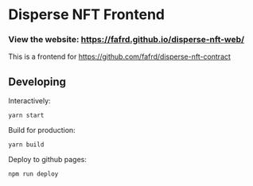 # Disperse NFT Frontend

### View the website: https://fafrd.github.io/disperse-nft-web/

This is a frontend for https://github.com/fafrd/disperse-nft-contract

## Developing

Interactively:

    yarn start

Build for production:

    yarn build

Deploy to github pages:

    npm run deploy
